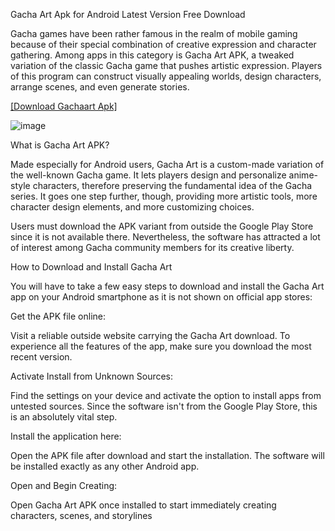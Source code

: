 Gacha Art Apk for Android Latest Version Free Download

Gacha games have been rather famous in the realm of mobile gaming because of their special combination of creative expression and character gathering. Among apps in this category is Gacha Art APK, a tweaked variation of the classic Gacha game that pushes artistic expression. Players of this program can construct visually appealing worlds, design characters, arrange scenes, and even generate stories.

[[Download Gachaart Apk]](https://getgachaarts.web.app/)

![image](https://github.com/user-attachments/assets/cf1cdb7c-1061-4438-93af-82550587359d)


What is Gacha Art APK?

Made especially for Android users, Gacha Art is a custom-made variation of the well-known Gacha game. It lets players design and personalize anime-style characters, therefore preserving the fundamental idea of the Gacha series. It goes one step further, though, providing more artistic tools, more character design elements, and more customizing choices.

Users must download the APK variant from outside the Google Play Store since it is not available there. Nevertheless, the software has attracted a lot of interest among Gacha community members for its creative liberty.

How to Download and Install Gacha Art

You will have to take a few easy steps to download and install the Gacha Art app on your Android smartphone as it is not shown on official app stores:

Get the APK file online:

Visit a reliable outside website carrying the Gacha Art download. To experience all the features of the app, make sure you download the most recent version.

Activate Install from Unknown Sources:

Find the settings on your device and activate the option to install apps from untested sources. Since the software isn't from the Google Play Store, this is an absolutely vital step.

Install the application here:

Open the APK file after download and start the installation. The software will be installed exactly as any other Android app.

Open and Begin Creating:

Open Gacha Art APK once installed to start immediately creating characters, scenes, and storylines
